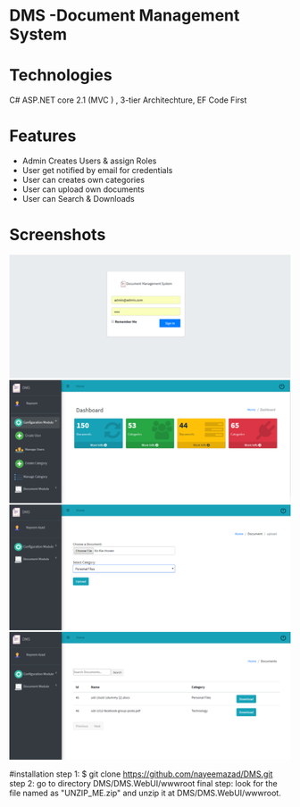 # DMS -Document Management System

# Technologies
C# ASP.NET core 2.1 (MVC ) , 3-tier Architechture, EF Code First

# Features
<ul>
	<li>Admin Creates Users & assign Roles</li>
	<li>User get notified by email for credentials</li>
	<li>User can creates own categories</li>
	<li>User can upload own documents</li>
	<li>User can Search & Downloads</li>
</ul>

# Screenshots
<img src="readme/1.png" alt="demo"/>
<img src="readme/2.png" alt="demo"/>
<img src="readme/4.png" alt="demo"/>
<img src="readme/5.png" alt="demo"/>

#installation
step 1: $ git clone https://github.com/nayeemazad/DMS.git
step 2: go to directory DMS/DMS.WebUI/wwwroot 
final step: look for the file named as "UNZIP_ME.zip" and unzip it at DMS/DMS.WebUI/wwwroot.

